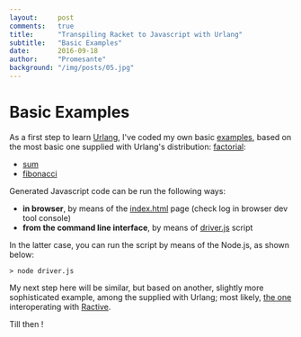 ```yaml
---
layout:     post
comments:   true
title:      "Transpiling Racket to Javascript with Urlang"
subtitle:   "Basic Examples"
date:       2016-09-18
author:     "Promesante"
background: "/img/posts/05.jpg"
---
```

# Basic Examples

As a first step to learn [Urlang](https://github.com/soegaard/urlang), I've coded my own basic [examples](https://github.com/promesante/urlang-examples/), based on the most basic one supplied with Urlang's distribution: [factorial](https://github.com/soegaard/urlang/blob/master/urlang-examples/demo-fact.rkt):

* [sum](https://github.com/promesante/urlang-examples/blob/master/demo-sum.rkt)
* [fibonacci](https://github.com/promesante/urlang-examples/blob/master/demo-fibo.rkt)

Generated Javascript code can be run the following ways:

* **in browser**, by means of the [index.html](https://github.com/promesante/urlang-examples/blob/master/index.html) page (check log in browser dev tool console)
* **from the command line interface**, by means of [driver.js](https://github.com/promesante/urlang-examples/blob/master/driver.js) script

In the latter case, you can run the script by means of the Node.js, as shown below:

```
> node driver.js
```

My next step here will be similar, but based on another, slightly more sophisticated example, among the supplied with Urlang; most likely, [the one](https://github.com/soegaard/urlang/tree/master/urlang-examples/ractive) interoperating with [Ractive](http://www.ractivejs.org/).

Till then !
